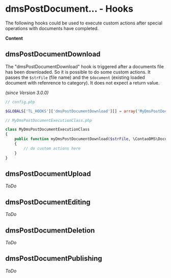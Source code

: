 # dmsPostDocument... - Hooks

The following hooks could be used to execute custom actions after special operations with documents have completed.

**Content**
<!-- toc -->


## dmsPostDocumentDownload

The "dmsPostDocumentDownload" hook is triggered after a documents file has been downloaded. So it is possible to do some custom actions.
It passes the `$strFile` (file name) and the `$document` (existing loaded document with refenrence to category).
It does not expect a return value.

*(since Version 3.0.0)*

```php
// config.php

$GLOBALS['TL_HOOKS']['dmsPostDocumentDownload'][] = array('MyDmsPostDocumentExecutionClass', 'myDmsPostDocumentDownload');

// MyDmsPostDocumentExecutionClass.php

class MyDmsPostDocumentExecutionClass
{
	public function myDmsPostDocumentDownload($strFile, \ContaoDMS\Document $document)
	{
		// do custom actions here
	}
}
```


## dmsPostDocumentUpload

*ToDo*


## dmsPostDocumentEditing

*ToDo*


## dmsPostDocumentDeletion

*ToDo*


## dmsPostDocumentPublishing

*ToDo*
